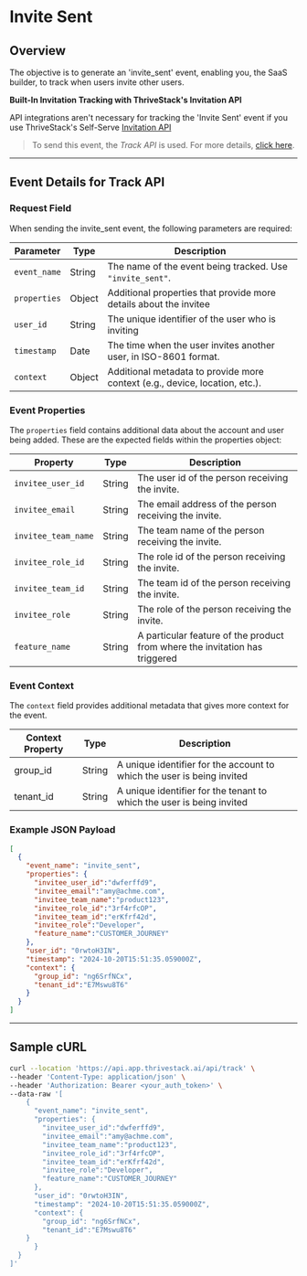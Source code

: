 # Invite Sent

## Overview
The objective is to generate an 'invite_sent' event, enabling you, the SaaS builder, to track when users invite other users.

**Built-In Invitation Tracking with ThriveStack's Invitation API**

API integrations aren't necessary for tracking the 'Invite Sent' event if you use ThriveStack's Self-Serve [Invitation API](https://docs.dev.app.thrivestack.ai/getting-started/self-serve/apis/invitation)

> To send this event, the _Track API_ is used. For more details, [click here](https://docs.dev.app.thrivestack.ai/getting-started/analyze/instrumentation/events/event-tracking).

<hr/>

## Event Details for Track API
### Request Field
When sending the invite_sent event, the following parameters are required:

| Parameter   | Type   | Description                                                  |
|-------------|--------|--------------------------------------------------------------|
| `event_name`| String | The name of the event being tracked. Use `"invite_sent"`.              |
| `properties`| Object |  Additional properties that provide more details about the invitee         |
| `user_id`   | String | The unique identifier of the user who is inviting |
| `timestamp` | Date   | The time when the user invites another user, in ISO-8601 format.                    |
| `context`| Object | Additional metadata to provide more context (e.g., device, location, etc.).        |

### Event Properties
The `properties` field contains additional data about the account and user being added. These are the expected fields within the properties object:

| Property          | Type   | Description                                            |
|-------------------|--------|--------------------------------------------------------|
| `invitee_user_id`   | String | The user id of the person receiving the invite.  |
| `invitee_email`   | String | The email address of the person receiving the invite.  |
| `invitee_team_name` | String | The team name of the person receiving the invite.    |
| `invitee_role_id`    | String | The role id of the person receiving the invite. |
| `invitee_team_id`    | String | The team id of the person receiving the invite. |
| `invitee_role`    | String | The role of the person receiving the invite. |
| `feature_name`    | String | A particular feature of the product from where the invitation has triggered |

			
### Event Context

The `context` field provides additional metadata that gives more context for the event.

| Context Property   | Type   | Description                                                               |
|--------------------|--------|---------------------------------------------------------------------------|
| group_id           | String | A unique identifier for the account to which the user is being invited     |
| tenant_id           | String | A unique identifier for the tenant to which the user is being invited     |

### Example JSON Payload
```json 
[
  {
    "event_name": "invite_sent",
    "properties": {
      "invitee_user_id":"dwferffd9",
      "invitee_email":"amy@achme.com",
      "invitee_team_name":"product123",
      "invitee_role_id":"3rf4rfcOP",
      "invitee_team_id":"erKfrf42d",
      "invitee_role":"Developer",
      "feature_name":"CUSTOMER_JOURNEY"
    },
    "user_id": "0rwtoH3IN",
    "timestamp": "2024-10-20T15:51:35.059000Z",
    "context": {
      "group_id": "ng6SrfNCx",
      "tenant_id":"E7Mswu8T6"
    }
  }
]
```

<hr/>

##  Sample cURL

```bash
curl --location 'https://api.app.thrivestack.ai/api/track' \
--header 'Content-Type: application/json' \
--header 'Authorization: Bearer <your_auth_token>' \
--data-raw '[
    {
      "event_name": "invite_sent",
      "properties": {
        "invitee_user_id":"dwferffd9",
        "invitee_email":"amy@achme.com",
        "invitee_team_name":"product123",
        "invitee_role_id":"3rf4rfcOP",
        "invitee_team_id":"erKfrf42d",
        "invitee_role":"Developer",
        "feature_name":"CUSTOMER_JOURNEY"
      },
      "user_id": "0rwtoH3IN",
      "timestamp": "2024-10-20T15:51:35.059000Z",
      "context": {
        "group_id": "ng6SrfNCx",
        "tenant_id":"E7Mswu8T6"
    }
      }
  }
]'
```


<!-- ### 1.2.3. Explore Use Cases

#### Track Invitation when a single user is invited
![Invite Sent Use Case 1](/img/docs/events/invite_sent/usecase1.png)

The diagram visualizes the tracking of invitation events in your SaaS Product. In the first step, 'John,' an existing user, invites 'Amy,' initiating the user engagement process. This step occurs within your product and is already implemented on your end.

In the second step, you need to call ThriveStack's Track API to track the invitation event. Below, you'll find a detailed JSON payload for the 'Invite Sent' event of the Track API, showing the captured properties.

```json 
{
  "event": "invite_sent",
  "properties": {
    "invitee_email": "amy@achme.com",
    "invitee_first_name": "Amy",
    "invitee_last_name": "Frank",
    "invitee_role": "Developer"
  },
  "user_id": "766b3aef-5904-46fe-af05-a293fee8h345",
  "timestamp": "20-11-23T22:28:55.111Z"
}
```

<br/>

#### Track Invitation when multiple users are invited
![Invite Sent Use Case 2](/img/docs/events/invite_sent/usecase2.png)
The diagram illustrates the process of inviting multiple users in your SaaS Product. 'John,' an existing user, extends invitations to 'Tom' and 'Amy,' prospective users. This step occurs within your product and is already implemented on your end.

In the next step, you need to call ThriveStack's Track API to track the invitation event. Presented below, the JSON array delineates the structure for the 'Invite Sent' event for the Track API, enabling the inclusion of several invitations within a singular API call.

```json
[
  {
    "event": "invite_sent",
    "properties": {
      "invitee_email": "amy@achme.com",
      "invitee_first_name": "Tom",
      "invitee_last_name": "Stone",
      "invitee_role": "Developer"
    },
    "user_id": "766b3aef-5904-46fe-af05-a293fee8h345",
    "timestamp": "20-11-23T22:28:55.111Z"
  },
  {
    "event": "invite_sent",
    "properties": {
      "invitee_email": "amy@achme.com",
      "invitee_first_name": "Amy",
      "invitee_last_name": "Frank",
      "invitee_role": "Developer"
    },
    "user_id": "766b3aef-5904-46fe-af05-a293fee8h345",
    "timestamp": "20-11-23T22:28:55.111Z"
  }
]
```

<br/>

#### Track Invitation when a user is invited into an existing tenant
![Invite Sent Use Case 3](/img/docs/events/invite_sent/usecase3.png)
The diagram outlines the process of inviting a user to an existing tenant within your SaaS Product. 'John,' an established user of an existing tenant, extends an invitation to 'Amy,' a prospective user, to join the same tenant space.

In the second step, you'll need to call ThriveStack's Track API to track the invitation event. Below, you'll find a detailed JSON payload for the 'Invite Sent' event of the Track API, displaying the captured properties.

In the request body provided below, a tenant ID should be sent in the 'group_id' property, which is included within the 'context' object.

```json
{
  "event": "invite_sent",
  "properties": {
    "invitee_email": "amy@achme.com",
    "invitee_first_name": "Amy",
    "invitee_last_name": "Frank",
    "invitee_role": "Developer"
  },
  "context": {
    "group_id": "f6e456dd-9e6b-41e5-8ccf-7539af9c735e", // ID of the existing tenant
  },
  "user_id": "766b3aef-5904-46fe-af05-a293fee8h345",
  "timestamp": "20-11-23T22:28:55.111Z"
}
```

<br/>

#### Track Invitation when a user is invited to a specific team

![Invite Sent Use Case 4](/img/docs/events/invite_sent/usecase4.png)

The diagram outlines the process of inviting a user to an existing team within your SaaS Product. 'John,' an established user of an existing team, extends an invitation to 'Amy,' a prospective user, to join the same team.

In the second step, you'll need to call ThriveStack's Track API to track the invitation event. Below, you'll find a detailed JSON payload for the 'Invite Sent' event of the Track API, displaying the captured properties.

The name of the team should be sent in the "team_name" property.
```json 
[
    {
        "event_name": "invite_sent",
        "properties": {
            "feature_name": "CUSTOMER_JOURNEY",
            "invitee_email": "shawnankunding@opportunityspace,inc..com",
            "invitee_first_name": "Shawn",
            "invitee_last_name": "Ankunding",
            "invitee_role": "Editor"
        },
        "user_id": "3e474abe-5943-41fd-8b7b-4c87ad95b0c7",
        "timestamp": "20-11-23T22:28:55.111Z",
        "context": {
            "group_id": "55444abe-41fd-5943-d95b-4c87ad95b674"
        }
    }
]
``` -->
<!-- 
### 1.2.5. Sample cURL

Experience the APIs firsthand by using the [Try Out](/integrate/public_apis/track) feature in your web browser. For assistance on navigating the 'Try Out' functionality, consult the [Guide](/getting-started/apis-non-gen/using-the-try-out-options).

```bash
curl --location 'https://api.app.thrivestack.ai/api/track' \
--header 'Content-Type: application/json' \
--header 'Authorization: Bearer eyJhbGciOiJSUzI1NiIsImlkIjoiZjk5OTI4MmMtYjZjZi00YjQ4LTliMWEtOTAyMWVlM2Q3NmI0IiwidHlwIjoiSldUIn0.eyJhdWQiOiJ1c2VyX21hbmFnZW1lbnQiLCJleHAiOjE3MjUwMTQwOTcsImp0aSI6ImY5OTkyODJjLWI2Y2YtNGI0OC05YjFhLTkwMjFlZTNkNzZiNCIsImlhdCI6MTcyNDkzNjA5NywiaXNzIjoiVGhyaXZlU3RhY2sifQ.dCfke26t69Xd9mKbvVH9GPCueMxnSRrL5qJwUm02giXVO1Ne8jTBH5oSAo2nisE3h6ri8FpCEfTn7qTfkBYmXyCwRGUFBkqCwZAtYWrp8ugmAlp2exsuCzFLGF5UQiwHi5qcOzsDEUa7s7UODNl7nThNwArlqTwkJp-XEc9BXCjw2mX3_9Hc0H_ozbg8pWjXIcBqLjuXjVI-VIT3P46wd3_PVJve8Hm-rOuoMkwprihJCbYavihecNff_lE2f2KIzUruIJyLeXqohd1XkVxG3xSrviDqXEbsVBA-o3rHoLZqEHC2lSm99S1Ot7DsVR19Vo5INgV4cvdsmYMfdsyXDw' \
--data-raw '[
    {
        "event_name": "invite_sent",
        "properties": {
            "feature_name": "CUSTOMER_JOURNEY",
            "invitee_email": "shawnankunding@opportunityspace,inc..com",
            "invitee_first_name": "Shawn",
            "invitee_last_name": "Ankunding",
            "invitee_role": "Editor"
        },
        "user_id": "3e474abe-5943-41fd-8b7b-4c87ad95b0c7",
        "timestamp": "20-11-23T22:28:55.111Z",
        "context": {
            "group_id": "55444abe-41fd-5943-d95b-4c87ad95b674"
        }
    }
]'
``` -->
